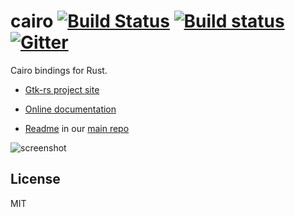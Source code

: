 # cairo [![Build Status](https://travis-ci.org/gtk-rs/cairo.png?branch=master)](https://travis-ci.org/gtk-rs/cairo) [![Build status](https://ci.appveyor.com/api/projects/status/9q998histb9vk2o2?svg=true)](https://ci.appveyor.com/project/GuillaumeGomez/cairo-p0df1) [![Gitter](https://badges.gitter.im/Join%20Chat.svg)](https://gitter.im/gtk-rs/gtk)

Cairo bindings for Rust.

- [Gtk-rs project site](http://gtk-rs.org/)

- [Online documentation](http://gtk-rs.org/docs/)

- [Readme](https://github.com/gtk-rs/gtk/blob/master/README.md) in our
  [main repo](https://github.com/gtk-rs/gtk)

![screenshot](http://guillaume-gomez.fr/image/cairo.png)

## License

MIT
